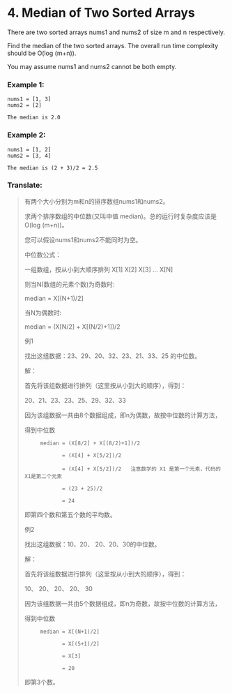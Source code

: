 # 4. Median of Two Sorted Arrays

There are two sorted arrays nums1 and nums2 of size m and n respectively.

Find the median of the two sorted arrays. The overall run time complexity should be O(log (m+n)).

You may assume nums1 and nums2 cannot be both empty.

### Example 1:

```
nums1 = [1, 3]
nums2 = [2]

The median is 2.0
```

### Example 2:

```
nums1 = [1, 2]
nums2 = [3, 4]

The median is (2 + 3)/2 = 2.5
```

### Translate:

> 有两个大小分别为m和n的排序数组nums1和nums2。
>
> 求两个排序数组的中位数(又叫中值 median)。总的运行时复杂度应该是O(log (m+n))。
>
> 您可以假设nums1和nums2不能同时为空。
>
>
> 
> 中位数公式：
>
> 一组数组，按从小到大顺序排列  X[1] X[2] X[3] ... X[N]
>
> 则当N(数组的元素个数)为奇数时:
>
> median = X[(N+1)/2]
>
>
> 
> 当N为偶数时:
>
> median = (X[N/2] + X[(N/2)+1])/2
>
>
> 
> 例1
>
> 找出这组数据：23、29、20、32、23、21、33、25 的中位数。
>
> 解：
>
> 首先将该组数据进行排列（这里按从小到大的顺序），得到：
>
> 20、21、23、23、25、29、32、33
>
> 因为该组数据一共由8个数据组成，即n为偶数，故按中位数的计算方法，
>
> 得到中位数 
>
>          median = (X[8/2] + X[(8/2)+1])/2
>
>                 = (X[4] + X[5/2])/2
>
>                 = (X[4] + X[5/2])/2   注意数学的 X1 是第一个元素，代码的X1是第二个元素
>
>                 = (23 + 25)/2
>
>                 = 24
>
> 即第四个数和第五个数的平均数。
>
>
> 
> 例2
>
> 找出这组数据：10、20、 20、20、30的中位数。
>
> 解：
>
> 首先将该组数据进行排列（这里按从小到大的顺序），得到：
>
> 10、 20、 20、 20、 30
>
> 因为该组数据一共由5个数据组成，即n为奇数，故按中位数的计算方法，
>
> 得到中位数 
>
>          median = X[(N+1)/2]
>
>                 = X[(5+1)/2]
>
>                 = X[3]
>
>                 = 20
>
> 即第3个数。